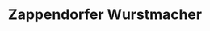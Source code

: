---
title: "Zappendorfer Wurstmacher"
url: /halle-saale/zappendorfer-wurstmacher/
shop: Metzgerei
---